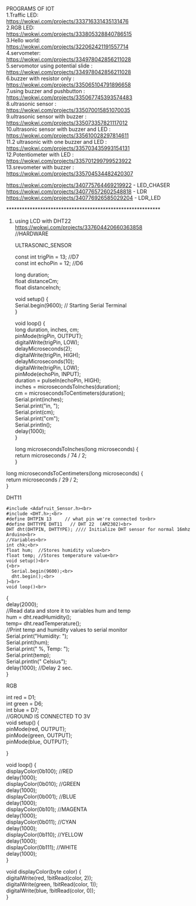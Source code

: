 PROGRAMS OF IOT<br>
1.Traffic LED:<br>
https://wokwi.com/projects/333716331435131476<br>
2.RGB LED:<br>
https://wokwi.com/projects/333805328840786515<br>
3.Hello world:<br>
https://wokwi.com/projects/322062421191557714<br>
4.servometer:<br>
https://wokwi.com/projects/334978042856211028<br>
5.servomotor using potential slide :<br>
https://wokwi.com/projects/334978042856211028<br>
6.buzzer with resistor only :<br>
https://wokwi.com/projects/335065104791896658<br>
7.using buzzer and pushbutton :<br>
https://wokwi.com/projects/335067745393574483<br>
8.ultrasonic sensor :<br>
https://wokwi.com/projects/335070015851070035<br>
9.ultrasonic sensor with buzzer :<br>
https://wokwi.com/projects/335073357821117012<br>
10.ultrasonic sensor with buzzer and LED :<br>
https://wokwi.com/projects/335610028297814611<br>
11.2 ultrasonic with one buzzer and LED :<br>
https://wokwi.com/projects/335703435993154131<br>
12.Potentiometer with LED :<br>
https://wokwi.com/projects/335701299799523922<br>
13.srevometer with buzzer :<br>
https://wokwi.com/projects/335704534482420307<br>  


https://wokwi.com/projects/340775764469219922 - LED_CHASER<br>
https://wokwi.com/projects/340776572602548818 - LDR<br>
https://wokwi.com/projects/340776926585029204 - LDR_LED<br>


***********************************************************<br>
1. using LCD with DHT22 <br>
https://wokwi.com/projects/337604420660363858<br>
//HARDWARE<br>

   ULTRASONIC_SENSOR<br>

   const int trigPin = 13; //D7<br>
   const int echoPin = 12; //D6<br>

   long duration;<br>
   float distanceCm;<br>
   float distanceInch;<br>

   void setup() {<br>
           Serial.begin(9600); // Starting Serial Terminal<br>
   }<br>

   void loop() {<br>
      long duration, inches, cm;<br>
      pinMode(trigPin, OUTPUT);<br>
      digitalWrite(trigPin, LOW);<br>
      delayMicroseconds(2);<br>
      digitalWrite(trigPin, HIGH);<br>
      delayMicroseconds(10);<br>
      digitalWrite(trigPin, LOW);<br>
      pinMode(echoPin, INPUT);<br>
      duration = pulseIn(echoPin, HIGH);<br>
      inches = microsecondsToInches(duration);<br>
      cm = microsecondsToCentimeters(duration);<br>
      Serial.print(inches);<br>
      Serial.print("in, ");<br>
      Serial.print(cm);<br>
      Serial.print("cm");<br>
      Serial.println();<br>
      delay(1000);<br>
   }<br>

   long microsecondsToInches(long microseconds) {<br>
       return microseconds / 74 / 2;<br>
   }<br>

  long microsecondsToCentimeters(long microseconds) {<br>
    return microseconds / 29 / 2;<br>
   }<br>



DHT11<br>

    #include <Adafruit_Sensor.h><br>
    #include <DHT.h>;<br>
    #define DHTPIN 13     // what pin we're connected to<br>
    #define DHTTYPE DHT11   // DHT 22  (AM2302)<br>
    DHT dht(DHTPIN, DHTTYPE); //// Initialize DHT sensor for normal 16mhz Arduino<br>
    //Variables<br>
    int chk;<br>
    float hum;  //Stores humidity value<br>
    float temp; //Stores temperature value<br>
    void setup()<br>
    {<br>
      Serial.begin(9600);<br>
      dht.begin();<br>
    }<br>
    void loop()<br>
   {<br>
       delay(2000);<br>
       //Read data and store it to variables hum and temp<br>
       hum = dht.readHumidity();<br>
       temp= dht.readTemperature();<br>
       //Print temp and humidity values to serial monitor<br>
       Serial.print("Humidity: ");<br>
       Serial.print(hum);<br>
       Serial.print(" %, Temp: ");<br>
       Serial.print(temp);<br>
       Serial.println(" Celsius");<br>
       delay(1000); //Delay 2 sec.<br>
   }<br>
 
 
 RGB<br>
 
 int red = D1;<br>
 int green = D6;<br>
 int blue = D7;<br>
 //GROUND IS CONNECTED TO 3V <br>
 void setup() {<br>
   pinMode(red, OUTPUT);<br>
   pinMode(green, OUTPUT);<br>
   pinMode(blue, OUTPUT);<br>

 }<br>

 void loop() {<br>
   displayColor(0b100); //RED<br>
   delay(1000);<br>
   displayColor(0b010); //GREEN<br>
   delay(1000);<br>
   displayColor(0b001); //BLUE<br>
   delay(1000);<br>
   displayColor(0b101); //MAGENTA<br>
   delay(1000);<br>
   displayColor(0b011); //CYAN<br>
   delay(1000);<br>
   displayColor(0b110); //YELLOW<br>
   delay(1000);<br>
   displayColor(0b111); //WHITE<br>
   delay(1000);<br>
 }<br>

 void displayColor(byte color) {<br>
   digitalWrite(red, !bitRead(color, 2));<br>
   digitalWrite(green, !bitRead(color, 1));<br>
   digitalWrite(blue, !bitRead(color, 0));<br>
 }<br>
